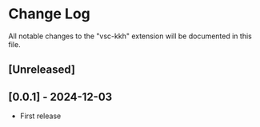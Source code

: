 # Change Log

All notable changes to the "vsc-kkh" extension will be documented in this file.

## [Unreleased]

## [0.0.1] - 2024-12-03
- First release
